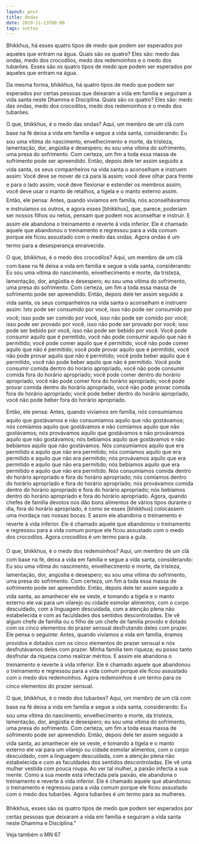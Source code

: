 ```yaml
---
layout: post
title: Ondas
date: 2019-11-13T00:00
tags: suttas
---
```

Bhikkhus, há esses quatro tipos de medo que podem ser esperados por aqueles que entram na água. Quais são os quatro? Eles são: medo das ondas, medo dos crocodilos, medo dos redemoinhos e o medo dos tubarões. Esses são os quatro tipos de medo que podem ser esperados por aqueles que entram na água.

Da mesma forma, bhikkhus, há quatro tipos de medo que podem ser esperados por certas pessoas que deixaram a vida em família e seguiram a vida santa neste Dhamma e Disciplina. Quais são os quatro? Eles são: medo das ondas, medo dos crocodilos, medo dos redemoinhos e o medo dos tubarões.

O que, bhikkhus, é o medo das ondas? Aqui, um membro de um clã com base na fé deixa a vida em família e segue a vida santa, considerando: Eu sou uma vítima do nascimento, envelhecimento e morte, da tristeza, lamentação, dor, angústia e desespero; eu sou uma vítima do sofrimento, uma presa do sofrimento. Com certeza, um fim a toda essa massa de sofrimento pode ser apreendido. Então, depois dele ter assim seguido a vida santa, os seus companheiros na vida santa o aconselham e instruem assim: Você deve se mover de cá para lá assim; você deve olhar para frente e para o lado assim; você deve flexionar e estender os membros assim; você deve usar o manto de retalhos, a tigela e o manto externo assim. Então, ele pensa: Antes, quando vivíamos em família, nós aconselhávamos e instruíamos os outros, e agora esses [bhikkhus], que, parece, poderiam ser nossos filhos ou netos, pensam que podem nos aconselhar e instruir. E assim ele abandona o treinamento e reverte à vida inferior. Ele é chamado aquele que abandonou o treinamento e regressou para a vida comum porque ele ficou assustado com o medo das ondas. Agora ondas é um termo para a desesperança enraivecida.

O que, bhikkhus, é o medo dos crocodilos? Aqui, um membro de um clã com base na fé deixa a vida em família e segue a vida santa, considerando: Eu sou uma vítima do nascimento, envelhecimento e morte, da tristeza, lamentação, dor, angústia e desespero; eu sou uma vítima do sofrimento, uma presa do sofrimento. Com certeza, um fim a toda essa massa de sofrimento pode ser apreendido. Então, depois dele ter assim seguido a vida santa, os seus companheiros na vida santa o aconselham e instruem assim: Isto pode ser consumido por você, isso não pode ser consumido por você; isso pode ser comido por você, isso não pode ser comido por você; isso pode ser provado por você, isso não pode ser provado por você; isso pode ser bebido por você, isso não pode ser bebido por você. Você pode consumir aquilo que é permitido, você não pode consumir aquilo que não é permitido; você pode comer aquilo que é permitido, você não pode comer aquilo que não é permitido; você pode provar aquilo que é permitido, você não pode provar aquilo que não é permitido; você pode beber aquilo que é permitido, você não pode beber aquilo que não é permitido. Você pode consumir comida dentro do horário apropriado, você não pode consumir comida fora do horário apropriado; você pode comer dentro do horário apropriado, você não pode comer fora do horário apropriado; você pode provar comida dentro do horário apropriado, você não pode provar comida fora do horário apropriado; você pode beber dentro do horário apropriado, você não pode beber fora do horário apropriado.

Então, ele pensa: Antes, quando vivíamos em família, nós consumíamos aquilo que gostávamos e não consumíamos aquilo que não gostávamos; nós comíamos aquilo que gostávamos e não comíamos aquilo que não gostávamos; nós provávamos aquilo que gostávamos e não provávamos aquilo que não gostávamos; nós bebíamos aquilo que gostávamos e não bebíamos aquilo que não gostávamos. Nós consumíamos aquilo que era permitido e aquilo que não era permitido; nós comíamos aquilo que era permitido e aquilo que não era permitido; nós provávamos aquilo que era permitido e aquilo que não era permitido; nós bebíamos aquilo que era permitido e aquilo que não era permitido. Nós consumíamos comida dentro do horário apropriado e fora do horário apropriado; nós comíamos dentro do horário apropriado e fora do horário apropriado; nós provávamos comida dentro do horário apropriado e fora do horário apropriado; nós bebíamos dentro do horário apropriado e fora do horário apropriado. Agora, quando chefes de família devotos nos dão bons alimentos de vários tipos durante o dia, fora do horário apropriado, é como se esses [bhikkhus] colocassem uma mordaça nas nossas bocas. E assim ele abandona o treinamento e reverte à vida inferior. Ele é chamado aquele que abandonou o treinamento e regressou para a vida comum porque ele ficou assustado com o medo dos crocodilos. Agora crocodilos é um termo para a gula.

O que, bhikkhus, é o medo dos redemoinhos? Aqui, um membro de um clã com base na fé, deixa a vida em família e segue a vida santa, considerando: Eu sou uma vítima do nascimento, envelhecimento e morte, da tristeza, lamentação, dor, angústia e desespero; eu sou uma vítima do sofrimento, uma presa do sofrimento. Com certeza, um fim a toda essa massa de sofrimento pode ser apreendido. Então, depois dele ter assim seguido a vida santa, ao amanhecer ele se veste, e tomando a tigela e o manto externo ele vai para um vilarejo ou cidade esmolar alimentos, com o corpo descuidado, com a linguagem descuidada, com a atenção plena não estabelecida e com as faculdades dos sentidos descontroladas. Ele vê algum chefe de família ou o filho de um chefe de família provido e dotado com os cinco elementos do prazer sensual desfrutando deles com prazer. Ele pensa o seguinte: Antes, quando vivíamos a vida em família, éramos providos e dotados com os cinco elementos do prazer sensual e nós desfrutávamos deles com prazer. Minha família tem riqueza; eu posso tanto desfrutar da riqueza como realizar méritos. E assim ele abandona o treinamento e reverte à vida inferior. Ele é chamado aquele que abandonou o treinamento e regressou para a vida comum porque ele ficou assustado com o medo dos redemoinhos. Agora redemoinhos é um termo para os cinco elementos do prazer sensual.

O que, bhikkhus, é o medo dos tubarões? Aqui, um membro de um clã com base na fé deixa a vida em família e segue a vida santa, considerando: Eu sou uma vítima do nascimento, envelhecimento e morte, da tristeza, lamentação, dor, angústia e desespero; eu sou uma vítima do sofrimento, uma presa do sofrimento. Com certeza, um fim a toda essa massa de sofrimento pode ser apreendido. Então, depois dele ter assim seguido a vida santa, ao amanhecer ele se veste, e tomando a tigela e o manto externo ele vai para um vilarejo ou cidade esmolar alimentos, com o corpo descuidado, com a linguagem descuidada, com a atenção plena não estabelecida e com as faculdades dos sentidos descontroladas. Ele vê uma mulher vestida com pouca roupa. Ao ver tal mulher, a paixão infecta a sua mente. Como a sua mente está infectada pela paixão, ele abandona o treinamento e reverte à vida inferior. Ele é chamado aquele que abandonou o treinamento e regressou para a vida comum porque ele ficou assustado com o medo dos tubarões. Agora tubarões é um termo para as mulheres.

Bhikkhus, esses são os quatro tipos de medo que podem ser esperados por certas pessoas que deixaram a vida em família e seguiram a vida santa neste Dhamma e Disciplina."

Veja também o MN 67

